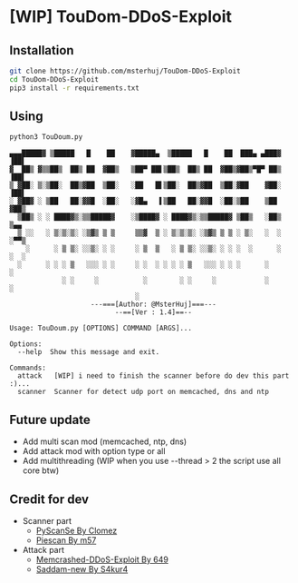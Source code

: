 # [WIP] TouDom-DDoS-Exploit

## Installation
```bash
git clone https://github.com/msterhuj/TouDom-DDoS-Exploit
cd TouDom-DDoS-Exploit
pip3 install -r requirements.txt
```

## Using
```bash
python3 TouDoum.py
```
```
▄▄▄█████▓ ▒█████   █    ██    ▓█████▄  ▒█████   █    ██  ███▄ ▄███▓    ▐██▌ 
▓  ██▒ ▓▒▒██▒  ██▒ ██  ▓██▒   ▒██▀ ██▌▒██▒  ██▒ ██  ▓██▒▓██▒▀█▀ ██▒    ▐██▌ 
▒ ▓██░ ▒░▒██░  ██▒▓██  ▒██░   ░██   █▌▒██░  ██▒▓██  ▒██░▓██    ▓██░    ▐██▌ 
░ ▓██▓ ░ ▒██   ██░▓▓█  ░██░   ░▓█▄   ▌▒██   ██░▓▓█  ░██░▒██    ▒██     ▓██▒ 
  ▒██▒ ░ ░ ████▓▒░▒▒█████▓    ░▒████▓ ░ ████▓▒░▒▒█████▓ ▒██▒   ░██▒    ▒▄▄  
  ▒ ░░   ░ ▒░▒░▒░ ░▒▓▒ ▒ ▒     ▒▒▓  ▒ ░ ▒░▒░▒░ ░▒▓▒ ▒ ▒ ░ ▒░   ░  ░    ░▀▀▒ 
    ░      ░ ▒ ▒░ ░░▒░ ░ ░     ░ ▒  ▒   ░ ▒ ▒░ ░░▒░ ░ ░ ░  ░      ░    ░  ░ 
  ░      ░ ░ ░ ▒   ░░░ ░ ░     ░ ░  ░ ░ ░ ░ ▒   ░░░ ░ ░ ░      ░          ░ 
             ░ ░     ░           ░        ░ ░     ░            ░       ░    
                               ░                
                    ---===[Author: @MsterHuj]===---
                          --==[Ver : 1.4]==--

Usage: TouDoum.py [OPTIONS] COMMAND [ARGS]...

Options:
  --help  Show this message and exit.

Commands:
  attack   [WIP] i need to finish the scanner before do dev this part :)...
  scanner  Scanner for detect udp port on memcached, dns and ntp
```
## Future update
* Add multi scan mod (memcached, ntp, dns)
* Add attack mod with option type or all
* Add multithreading (WIP when you use --thread > 2 the script use all core btw)

## Credit for dev
* Scanner part
  * [PyScanSe By Clomez](https://github.com/Clomez/PyScanSe)
  * [Piescan By m57](https://github.com/m57/piescan)
* Attack part
  * [Memcrashed-DDoS-Exploit By 649](https://github.com/649/Memcrashed-DDoS-Exploit)
  * [Saddam-new By S4kur4](https://github.com/S4kur4/Saddam-new)